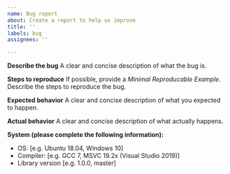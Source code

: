 ```yaml
---
name: Bug report
about: Create a report to help us improve
title: ''
labels: bug
assignees: ''

---
```


**Describe the bug**
A clear and concise description of what the bug is.

**Steps to reproduce**
If possible, provide a *Minimal Reproducable Example*. Describe the steps to reproduce the bug.

**Expected behavior**
A clear and concise description of what you expected to happen.

**Actual behavior**
A clear and concise description of what actually happens.

**System (please complete the following information):**
 - OS: [e.g. Ubuntu 18.04, Windows 10]
 - Compiler: [e.g. GCC 7, MSVC 19.2x (Visual Studio 2019)]
 - Library version [e.g. 1.0.0, master]
